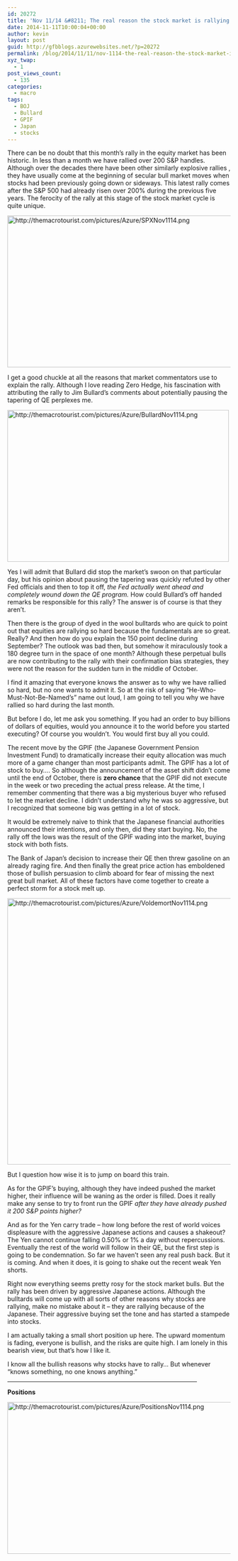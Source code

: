 ```yaml
---
id: 20272
title: 'Nov 11/14 &#8211; The real reason the stock market is rallying'
date: 2014-11-11T10:00:04+00:00
author: kevin
layout: post
guid: http://gfbblogs.azurewebsites.net/?p=20272
permalink: /blog/2014/11/11/nov-1114-the-real-reason-the-stock-market-is-rallying/
xyz_twap:
  - 1
post_views_count:
  - 135
categories:
  - macro
tags:
  - BOJ
  - Bullard
  - GPIF
  - Japan
  - stocks
---
```

There can be no doubt that this month&#8217;s rally in the equity market has been historic. In less than a month we have rallied over 200 S&P handles. Although over the decades there have been other similarly explosive rallies , they have usually come at the beginning of secular bull market moves when stocks had been previously going down or sideways. This latest rally comes after the S&P 500 had already risen over 200% during the previous five years. The ferocity of the rally at this stage of the stock market cycle is quite unique. 


  <img src="http://themacrotourist.com/pictures/Azure/SPXNov1114.png" style="margin:30px atuo;display:block;" alt="http://themacrotourist.com/pictures/Azure/SPXNov1114.png" width="600" height="342">

I get a good chuckle at all the reasons that market commentators use to explain the rally. Although I love reading Zero Hedge, his fascination with attributing the rally to Jim Bullard&#8217;s comments about potentially pausing the tapering of QE perplexes me. 


  <img src="http://themacrotourist.com/pictures/Azure/BullardNov1114.png" style="margin:30px atuo;display:block;" alt="http://themacrotourist.com/pictures/Azure/BullardNov1114.png" width="500" height="342">

Yes I will admit that Bullard did stop the market&#8217;s swoon on that particular day, but his opinion about pausing the tapering was quickly refuted by other Fed officials and then to top it off, _the Fed actually went ahead and completely wound down the QE program._ How could Bullard&#8217;s off handed remarks be responsible for this rally? The answer is of course is that they aren&#8217;t. 

Then there is the group of dyed in the wool bulltards who are quick to point out that equities are rallying so hard because the fundamentals are so great. Really? And then how do you explain the 150 point decline during September? The outlook was bad then, but somehow it miraculously took a 180 degree turn in the space of one month? Although these perpetual bulls are now contributing to the rally with their confirmation bias strategies, they were not the reason for the sudden turn in the middle of October.

I find it amazing that everyone knows the answer as to why we have rallied so hard, but no one wants to admit it. So at the risk of saying &#8220;He-Who-Must-Not-Be-Named&#8217;s&#8221; name out loud, I am going to tell you why we have rallied so hard during the last month.

But before I do, let me ask you something. If you had an order to buy billions of dollars of equities, would you announce it to the world before you started executing? Of course you wouldn&#8217;t. You would first buy all you could.

The recent move by the GPIF (the Japanese Government Pension Investment Fund) to dramatically increase their equity allocation was much more of a game changer than most participants admit. The GPIF has a lot of stock to buy&#8230;. So although the announcement of the asset shift didn&#8217;t come until the end of October, there is **zero chance** that the GPIF did not execute in the week or two preceding the actual press release. At the time, I remember commenting that there was a big mysterious buyer who refused to let the market decline. I didn&#8217;t understand why he was so aggressive, but I recognized that someone big was getting in a lot of stock. 

It would be extremely naive to think that the Japanese financial authorities announced their intentions, and only then, did they start buying. No, the rally off the lows was the result of the GPIF wading into the market, buying stock with both fists.

The Bank of Japan&#8217;s decision to increase their QE then threw gasoline on an already raging fire. And then finally the great price action has emboldened those of bullish persuasion to climb aboard for fear of missing the next great bull market. All of these factors have come together to create a perfect storm for a stock melt up.


  <img src="http://themacrotourist.com/pictures/Azure/VoldemortNov1114.png" style="margin:30px atuo;display:block;" alt="http://themacrotourist.com/pictures/Azure/VoldemortNov1114.png" width="600" height="600">

But I question how wise it is to jump on board this train.

As for the GPIF&#8217;s buying, although they have indeed pushed the market higher, their influence will be waning as the order is filled. Does it really make any sense to try to front run the GPIF _after they have already pushed it 200 S&P points higher?_

And as for the Yen carry trade &#8211; how long before the rest of world voices displeasure with the aggressive Japanese actions and causes a shakeout? The Yen cannot continue falling 0.50% or 1% a day without repercussions. Eventually the rest of the world will follow in their QE, but the first step is going to be condemnation. So far we haven&#8217;t seen any real push back. But it is coming. And when it does, it is going to shake out the recent weak Yen shorts.

Right now everything seems pretty rosy for the stock market bulls. But the rally has been driven by aggressive Japanese actions. Although the bulltards will come up with all sorts of other reasons why stocks are rallying, make no mistake about it &#8211; they are rallying because of the Japanese. Their aggressive buying set the tone and has started a stampede into stocks.

I am actually taking a small short position up here. The upward momentum is fading, everyone is bullish, and the risks are quite high. I am lonely in this bearish view, but that&#8217;s how I like it. 

I know all the bullish reasons why stocks have to rally&#8230; But whenever &#8220;knows something, no one knows anything.&#8221;

<hr size="3" width="85%" />

**Positions**


  <img src="http://themacrotourist.com/pictures/Azure/PositionsNov1114.png" style="margin:30px atuo;display:block;" alt="http://themacrotourist.com/pictures/Azure/PositionsNov1114.png" width="600" height="342"></p>